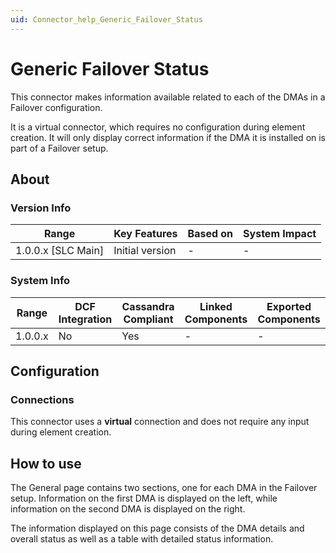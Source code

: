 ```yaml
---
uid: Connector_help_Generic_Failover_Status
---
```


# Generic Failover Status

This connector makes information available related to each of the DMAs in a Failover configuration.

It is a virtual connector, which requires no configuration during element creation. It will only display correct information if the DMA it is installed on is part of a Failover setup.

## About

### Version Info

| Range                | Key Features     | Based on     | System Impact     |
|----------------------|------------------|--------------|-------------------|
| 1.0.0.x \[SLC Main\] | Initial version  | \-           | \-                |

### System Info

| Range     | DCF Integration     | Cassandra Compliant     | Linked Components     | Exported Components     |
|-----------|---------------------|-------------------------|-----------------------|-------------------------|
| 1.0.0.x   | No                  | Yes                     | \-                    | \-                      |

## Configuration

### Connections

This connector uses a **virtual** connection and does not require any input during element creation.

## How to use

The General page contains two sections, one for each DMA in the Failover setup. Information on the first DMA is displayed on the left, while information on the second DMA is displayed on the right.

The information displayed on this page consists of the DMA details and overall status as well as a table with detailed status information.

